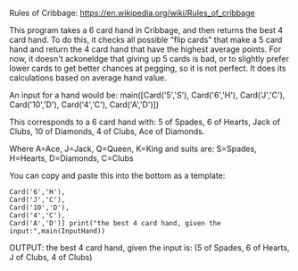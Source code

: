 Rules of Cribbage: https://en.wikipedia.org/wiki/Rules_of_cribbage

This program takes a 6 card hand in Cribbage, and then returns the best 4 card hand.
To do this, it checks all possible "flip cards" that make a 5 card hand and return the 4 card hand that have the highest average points.
For now, it doesn't ackoneldge that giving up 5 cards is bad, or to slightly prefer lower cards to get better chances at pegging, so it is not perfect.
It does its calculations based on average hand value.

An input for a hand would be: 
main([Card('5','S'),
Card('6','H'),
Card('J','C'),
Card('10','D'),
Card('4','C'),
Card('A','D')])

This corresponds to a 6 card hand with:
5 of Spades,
6 of Hearts,
Jack of Clubs,
10 of Diamonds,
4 of Clubs,
Ace of Diamonds. 


Where A=Ace, J=Jack, Q=Queen, K=King and suits are: S=Spades, H=Hearts, D=Diamonds, C=Clubs

You can copy and paste this into the bottom as a template:              
```InputHand=[Card('5','S'),
Card('6','H'),
Card('J','C'),
Card('10','D'),
Card('4','C'),
Card('A','D')] print("the best 4 card hand, given the input:",main(InputHand))
```
OUTPUT: the best 4 card hand, given the input is: (5 of Spades, 6 of Hearts, J of Clubs, 4 of Clubs)
